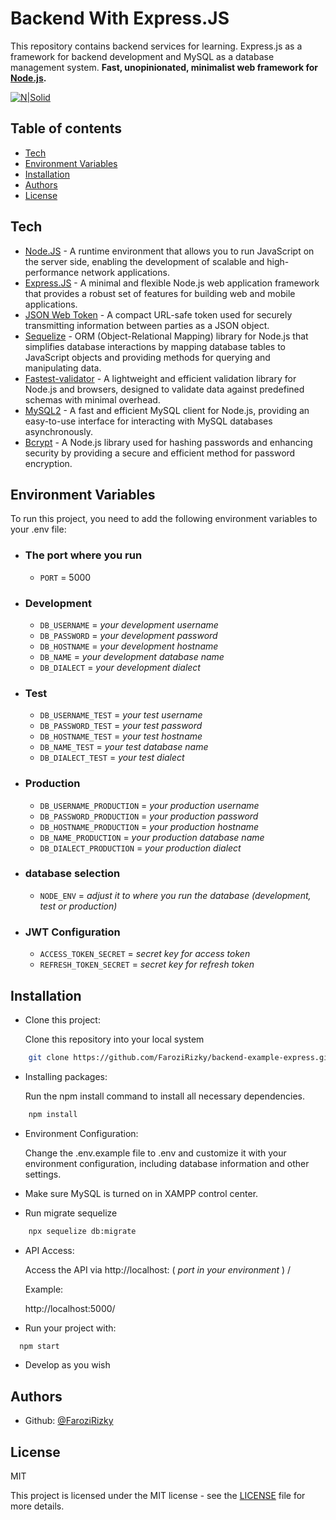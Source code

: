 # Backend With Express.JS
This repository contains backend services for learning. Express.js as a framework for backend development and MySQL as a database management system.
**Fast, unopinionated, minimalist web framework for [Node.js](http://nodejs.org).**

[![N|Solid](https://www.appsyoda.com/blogimages/expressjs-nodejs.png)](https://nodesource.com/products/nsolid)


## Table of contents

* [Tech](#tech)
* [Environment Variables](#Environment-Variables)
* [Installation](#Installation)
* [Authors](#Authors)
* [License](#license)


## Tech

- [Node.JS](https://nodejs.org/en) - A runtime environment that allows you to run JavaScript on the server side, enabling the development of scalable and high-performance network applications.
- [Express.JS](https://expressjs.com/) - A minimal and flexible Node.js web application framework that provides a robust set of features for building web and mobile applications.
- [JSON Web Token](https://jwt.io/) - A compact URL-safe token used for securely transmitting information between parties as a JSON object.
- [Sequelize](https://sequelize.org/) - ORM (Object-Relational Mapping) library for Node.js that simplifies database interactions by mapping database tables to JavaScript objects and providing methods for querying and manipulating data.
- [Fastest-validator](https://www.npmjs.com/package/fastest-validator/) - A lightweight and efficient validation library for Node.js and browsers, designed to validate data against predefined schemas with minimal overhead.
- [MySQL2](https://www.npmjs.com/package/mysql2/) - A fast and efficient MySQL client for Node.js, providing an easy-to-use interface for interacting with MySQL databases asynchronously.
- [Bcrypt](https://www.npmjs.com/package/bcrypt/) - A Node.js library used for hashing passwords and enhancing security by providing a secure and efficient method for password encryption.

## Environment Variables

To run this project, you need to add the following environment variables to your .env file:

- ### The port where you run
  - `PORT` = 5000
 

- ### Development 
  - `DB_USERNAME` = _your development username_
  - `DB_PASSWORD` = _your development password_
  - `DB_HOSTNAME` = _your development hostname_
  - `DB_NAME` = _your development database name_
  - `DB_DIALECT` = _your development dialect_


- ### Test 
  - `DB_USERNAME_TEST` = _your test username_
  - `DB_PASSWORD_TEST` = _your test password_
  - `DB_HOSTNAME_TEST` = _your test hostname_
  - `DB_NAME_TEST` = _your test database name_
  - `DB_DIALECT_TEST` = _your test dialect_


- ### Production 
  - `DB_USERNAME_PRODUCTION` = _your production username_
  - `DB_PASSWORD_PRODUCTION` = _your production password_
  - `DB_HOSTNAME_PRODUCTION` = _your production hostname_
  - `DB_NAME_PRODUCTION` = _your production database name_
  - `DB_DIALECT_PRODUCTION` = _your production dialect_

- ### database selection
  - `NODE_ENV` = _adjust it to where you run the database (development, test or production)_


- ### JWT Configuration
  - `ACCESS_TOKEN_SECRET` = _secret key for access token_
  - `REFRESH_TOKEN_SECRET` = _secret key for refresh token_
  
## Installation

- Clone this project:

    Clone this repository into your local system

```bash
    git clone https://github.com/FaroziRizky/backend-example-express.git
```

- Installing packages:

    Run the npm install command to install all necessary dependencies.

```bash
    npm install
```

- Environment Configuration:

    Change the .env.example file to .env and customize it with your environment configuration, including database information and other settings.

- Make sure MySQL is turned on in XAMPP control center.

- Run migrate sequelize
```bash
    npx sequelize db:migrate
```

- API Access:

  Access the API via http://localhost: ( _port in your environment_ ) /
  
  Example:
  
  http://localhost:5000/

- Run your project with:

```bash
  npm start
```

- Develop as you wish

## Authors

- Github: [@FaroziRizky](https://github.com/FaroziRizky)

## License

MIT

This project is licensed under the MIT license - see the [LICENSE](LICENSE) file for more details.
